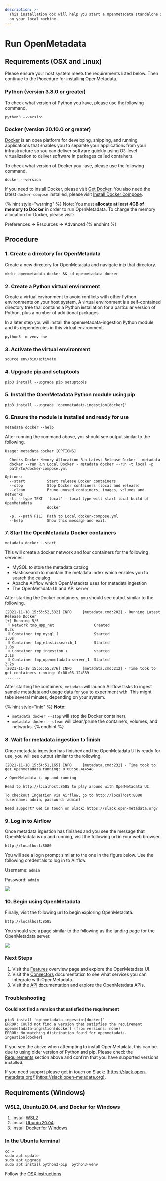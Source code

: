 ```yaml
---
description: >-
  This installation doc will help you start a OpenMetadata standalone instance
  on your local machine.
---
```


# Run OpenMetadata

## Requirements (OSX and Linux)

Please ensure your host system meets the requirements listed below. Then continue to the Procedure for installing OpenMetadata.

### Python (version 3.8.0 or greater)

To check what version of Python you have, please use the following command.

```
python3 --version
```

### Docker (version 20.10.0 or greater)

[Docker](https://docs.docker.com/get-started/overview/) is an open platform for developing, shipping, and running applications that enables you to separate your applications from your infrastructure so you can deliver software quickly using OS-level virtualization to deliver software in packages called containers.

To check what version of Docker you have, please use the following command.

```
docker --version
```

If you need to install Docker, please visit [Get Docker](https://docs.docker.com/get-docker/).  You also need the latest `docker-compose` installed, please visit [Install Docker Compose](https://docs.docker.com/compose/install/).

{% hint style="warning" %}
Note: You must **allocate at least 4GB of memory to Docker** in order to run OpenMetadata. To change the memory allocation for Docker, please visit:

Preferences -> Resources -> Advanced
{% endhint %}

## Procedure

### 1. Create a directory for OpenMetadata

Create a new directory for OpenMetadata and navigate into that directory.

```
mkdir openmetadata-docker && cd openmetadata-docker
```

### 2. Create a Python virtual environment

Create a virtual environment to avoid conflicts with other Python environments on your host system. A virtual environment is a self-contained directory tree that contains a Python installation for a particular version of Python, plus a number of additional packages.

In a later step you will install the openmetadata-ingestion Python module and its dependencies in this virtual environment.

```
python3 -m venv env
```

### 3. Activate the virtual environment

```
source env/bin/activate
```

### 4. Upgrade pip and setuptools

```
pip3 install --upgrade pip setuptools
```

### 5. Install the OpenMetadata Python module using pip

```
pip3 install --upgrade 'openmetadata-ingestion[docker]'
```

### 6. Ensure the module is installed and ready for use

```
metadata docker --help
```

After running the command above, you should see output similar to the following.

```
Usage: metadata docker [OPTIONS]

  Checks Docker Memory Allocation Run Latest Release Docker - metadata
  docker --run Run Local Docker - metadata docker --run -t local -p
  path/to/docker-compose.yml

Options:
  --start          Start release Docker containers
  --stop           Stop Docker containers (local and release)
  --clean          Prune unused containers, images, volumes and networks
  -t, --type TEXT  'local' - local type will start local build of OpenMetadata
                   docker

  -p, --path FILE  Path to Local docker-compose.yml
  --help           Show this message and exit.
```

### 7. Start the OpenMetadata Docker containers

```
metadata docker --start
```

This will create a docker network and four containers for the following services:

* MySQL to store the metadata catalog
* Elasticsearch to maintain the metadata index which enables you to search the catalog
* Apache Airflow which OpenMetadata uses for metadata ingestion
* The OpenMetadata UI and API server

After starting the Docker containers, you should see output similar to the following.

```
[2021-11-18 15:53:52,532] INFO     {metadata.cmd:202} - Running Latest Release Docker
[+] Running 5/5
 ⠿ Network tmp_app_net                  Created                                                                                                                                          0.3s
 ⠿ Container tmp_mysql_1                Started                                                                                                                                          1.0s
 ⠿ Container tmp_elasticsearch_1        Started                                                                                                                                          1.0s
 ⠿ Container tmp_ingestion_1            Started                                                                                                                                          2.1s
 ⠿ Container tmp_openmetadata-server_1  Started                                                                                                                                          2.2s
[2021-11-18 15:53:55,876] INFO     {metadata.cmd:212} - Time took to get containers running: 0:00:03.124889
.......
```

After starting the containers, `metadata` will launch Airflow tasks to ingest sample metadata and usage data for you to experiment with. This might take several minutes, depending on your system.

{% hint style="info" %}
**Note:**

* `metadata docker --stop` will stop the Docker containers.
* `metadata docker --clean` will clean/prune the containers, volumes, and networks.
{% endhint %}

### 8. Wait for metadata ingestion to finish

Once metadata ingestion has finished and the OpenMetadata UI is ready for use, you will see output similar to the following.

```
[2021-11-18 15:54:51,165] INFO     {metadata.cmd:232} - Time took to get OpenMetadata running: 0:00:58.414548

✔ OpenMetadata is up and running

Head to http://localhost:8585 to play around with OpenMetadata UI.
                
To checkout Ingestion via Airflow, go to http://localhost:8080 
(username: admin, password: admin)
                
Need support? Get in touch on Slack: https://slack.open-metadata.org/
```

### 9. Log in to Airflow

Once metadata ingestion has finished and you see the message that OpenMetadata is up and running, visit the following url in your web browser.

```
http://localhost:8080
```

You will see a login prompt similar to the one in the figure below. Use the following credentials to log in to Airflow.

Username: `admin`

Password: `admin`

![](../.gitbook/assets/airflow-login.png)

### 10. Begin using OpenMetadata

Finally, visit the following url to begin exploring OpenMetadata.

```
http://localhost:8585
```

You should see a page similar to the following as the landing page for the OpenMetadata server.

![](../.gitbook/assets/om-local-landing-page.png)

### Next Steps

1. Visit the [Features](../features.md) overview page and explore the OpenMetadata UI.
2. Visit the [Connectors](metadata-ingestion/connectors/) documentation to see what services you can integrate with OpenMetadata.
3. Visit the [API](../openmetadata-apis/apis/overview.md) documentation and explore the OpenMetadata APIs.

### Troubleshooting

#### Could not find a version that satisfied the requirement

```
pip3 install 'openmetadata-ingestion[docker]'
ERROR: Could not find a version that satisfies the requirement openmetadata-ingestion[docker] (from versions: none)
ERROR: No matching distribution found for openmetadata-ingestion[docker]
```

If you see the above when attempting to install OpenMetadata, this can be due to using older version of Python and pip. Please check the [Requirements](run-openmetadata.md#requirements) section above and confirm that you have supported versions installed.

If you need support please get in touch on Slack: [https://slack.open-metadata.org/](https://slack.open-metadata.org).

## Requirements (Windows)

### WSL2, Ubuntu 20.04, and Docker for Windows

1. Install [WSL2](https://ubuntu.com/wsl)
2. Install [Ubuntu 20.04](https://www.microsoft.com/en-us/p/ubuntu-2004-lts/9n6svws3rx71)
3. Install [Docker for Windows](https://www.docker.com/products/docker-desktop)

### In the Ubuntu terminal

```
cd ~
sudo apt update
sudo apt upgrade
sudo apt install python3-pip  python3-venv
```

Follow the [OSX instructions](run-openmetadata.md#1.-create-a-directory-for-openmetadata)
